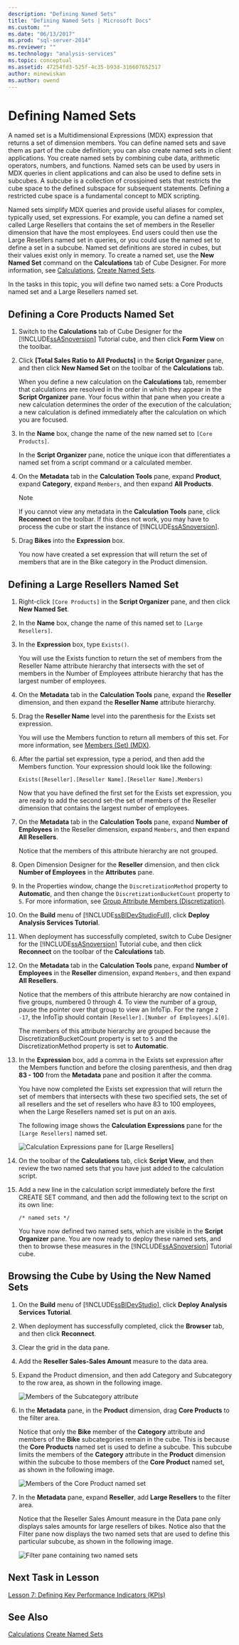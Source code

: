 ```yaml
---
description: "Defining Named Sets"
title: "Defining Named Sets | Microsoft Docs"
ms.custom: ""
ms.date: "06/13/2017"
ms.prod: "sql-server-2014"
ms.reviewer: ""
ms.technology: "analysis-services"
ms.topic: conceptual
ms.assetid: 47254fd3-525f-4c35-b93d-316607652517
author: minewiskan
ms.author: owend
---
```

# Defining Named Sets
  A named set is a Multidimensional Expressions (MDX) expression that returns a set of dimension members. You can define named sets and save them as part of the cube definition; you can also create named sets in client applications. You create named sets by combining cube data, arithmetic operators, numbers, and functions. Named sets can be used by users in MDX queries in client applications and can also be used to define sets in subcubes. A subcube is a collection of crossjoined sets that restricts the cube space to the defined subspace for subsequent statements. Defining a restricted cube space is a fundamental concept to MDX scripting.

 Named sets simplify MDX queries and provide useful aliases for complex, typically used, set expressions. For example, you can define a named set called Large Resellers that contains the set of members in the Reseller dimension that have the most employees. End users could then use the Large Resellers named set in queries, or you could use the named set to define a set in a subcube. Named set definitions are stored in cubes, but their values exist only in memory. To create a named set, use the **New Named Set** command on the **Calculations** tab of Cube Designer. For more information, see [Calculations](multidimensional-models-olap-logical-cube-objects/calculations.md), [Create Named Sets](multidimensional-models/create-named-sets.md).

 In the tasks in this topic, you will define two named sets: a Core Products named set and a Large Resellers named set.

## Defining a Core Products Named Set

1.  Switch to the **Calculations** tab of Cube Designer for the [!INCLUDE[ssASnoversion](../includes/ssasnoversion-md.md)] Tutorial cube, and then click **Form View** on the toolbar.

2.  Click **[Total Sales Ratio to All Products]** in the **Script Organizer** pane, and then click **New Named Set** on the toolbar of the **Calculations** tab.

     When you define a new calculation on the **Calculations** tab, remember that calculations are resolved in the order in which they appear in the **Script Organizer** pane. Your focus within that pane when you create a new calculation determines the order of the execution of the calculation; a new calculation is defined immediately after the calculation on which you are focused.

3.  In the **Name** box, change the name of the new named set to `[Core Products]`.

     In the **Script Organizer** pane, notice the unique icon that differentiates a named set from a script command or a calculated member.

4.  On the **Metadata** tab in the **Calculation Tools** pane, expand **Product**, expand **Category**, expand `Members`, and then expand **All Products**.

    > [!NOTE]
    >  If you cannot view any metadata in the **Calculation Tools** pane, click **Reconnect** on the toolbar. If this does not work, you may have to process the cube or start the instance of [!INCLUDE[ssASnoversion](../includes/ssasnoversion-md.md)].

5.  Drag **Bikes** into the **Expression** box.

     You now have created a set expression that will return the set of members that are in the Bike category in the Product dimension.

## Defining a Large Resellers Named Set

1.  Right-click `[Core Products]` in the **Script Organizer** pane, and then click **New Named Set**.

2.  In the **Name** box, change the name of this named set to `[Large Resellers]`.

3.  In the **Expression** box, type `Exists()`.

     You will use the Exists function to return the set of members from the Reseller Name attribute hierarchy that intersects with the set of members in the Number of Employees attribute hierarchy that has the largest number of employees.

4.  On the **Metadata** tab in the **Calculation Tools** pane, expand the **Reseller** dimension, and then expand the **Reseller Name** attribute hierarchy.

5.  Drag the **Reseller Name** level into the parenthesis for the Exists set expression.

     You will use the Members function to return all members of this set. For more information, see [Members &#40;Set&#41; &#40;MDX&#41;](/sql/mdx/members-set-mdx).

6.  After the partial set expression, type a period, and then add the Members function. Your expression should look like the following:

    ```
    Exists([Reseller].[Reseller Name].[Reseller Name].Members)
    ```

     Now that you have defined the first set for the Exists set expression, you are ready to add the second set-the set of members of the Reseller dimension that contains the largest number of employees.

7.  On the **Metadata** tab in the **Calculation Tools** pane, expand **Number of Employees** in the Reseller dimension, expand `Members`, and then expand **All Resellers**.

     Notice that the members of this attribute hierarchy are not grouped.

8.  Open Dimension Designer for the **Reseller** dimension, and then click **Number of Employees** in the **Attributes** pane.

9. In the Properties window, change the `DiscretizationMethod` property to **Automatic**, and then change the `DiscretizationBucketCount` property to `5`. For more information, see [Group Attribute Members &#40;Discretization&#41;](multidimensional-models/attribute-properties-group-attribute-members.md).

10. On the **Build** menu of [!INCLUDE[ssBIDevStudioFull](../includes/ssbidevstudiofull-md.md)], click **Deploy Analysis Services Tutorial**.

11. When deployment has successfully completed, switch to Cube Designer for the [!INCLUDE[ssASnoversion](../includes/ssasnoversion-md.md)] Tutorial cube, and then click **Reconnect** on the toolbar of the **Calculations** tab.

12. On the **Metadata** tab in the **Calculation Tools** pane, expand **Number of Employees** in the **Reseller** dimension, expand `Members`, and then expand **All Resellers**.

     Notice that the members of this attribute hierarchy are now contained in five groups, numbered 0 through 4. To view the number of a group, pause the pointer over that group to view an InfoTip. For the range `2 -17`, the InfoTip should contain `[Reseller].[Number of Employees].&[0]`.

     The members of this attribute hierarchy are grouped because the DiscretizationBucketCount property is set to `5` and the DiscretizationMethod property is set to **Automatic**.

13. In the **Expression** box, add a comma in the Exists set expression after the Members function and before the closing parenthesis, and then drag **83 - 100** from the **Metadata** pane and position it after the comma.

     You have now completed the Exists set expression that will return the set of members that intersects with these two specified sets, the set of all resellers and the set of resellers who have 83 to 100 employees, when the Large Resellers named set is put on an axis.

     The following image shows the **Calculation Expressions** pane for the `[Large Resellers]` named set.

     ![Calculation Expressions pane for [Large Resellers]](../../2014/tutorials/media/l6-named-set-02.gif "Calculation Expressions pane for [Large Resellers]")

14. On the toolbar of the **Calculations** tab, click **Script View**, and then review the two named sets that you have just added to the calculation script.

15. Add a new line in the calculation script immediately before the first CREATE SET command, and then add the following text to the script on its own line:

    ```
    /* named sets */
    ```

     You have now defined two named sets, which are visible in the **Script Organizer** pane. You are now ready to deploy these named sets, and then to browse these measures in the [!INCLUDE[ssASnoversion](../includes/ssasnoversion-md.md)] Tutorial cube.

## Browsing the Cube by Using the New Named Sets

1.  On the **Build** menu of [!INCLUDE[ssBIDevStudio](../includes/ssbidevstudio-md.md)], click **Deploy Analysis Services Tutorial**.

2.  When deployment has successfully completed, click the **Browser** tab, and then click **Reconnect**.

3.  Clear the grid in the data pane.

4.  Add the **Reseller Sales-Sales Amount** measure to the data area.

5.  Expand the Product dimension, and then add Category and Subcategory to the row area, as shown in the following image.

     ![Members of the Subcategory attribute](../../2014/tutorials/media/l6-named-set-03.gif "Members of the Subcategory attribute")

6.  In the **Metadata** pane, in the **Product** dimension, drag **Core Products** to the filter area.

     Notice that only the **Bike** member of the **Category** attribute and members of the **Bike** subcategories remain in the cube. This is because the **Core Products** named set is used to define a subcube. This subcube limits the members of the **Category** attribute in the **Product** dimension within the subcube to those members of the **Core Product** named set, as shown in the following image.

     ![Members of the Core Product named set](../../2014/tutorials/media/l6-named-set-04.gif "Members of the Core Product named set")

7.  In the **Metadata** pane, expand **Reseller**, add **Large Resellers** to the filter area.

     Notice that the Reseller Sales Amount measure in the Data pane only displays sales amounts for large resellers of bikes. Notice also that the Filter pane now displays the two named sets that are used to define this particular subcube, as shown in the following image.

     ![Filter pane containing two named sets](../../2014/tutorials/media/l6-named-set-05.gif "Filter pane containing two named sets")

## Next Task in Lesson
 [Lesson 7: Defining Key Performance Indicators &#40;KPIs&#41;](lesson-7-defining-key-performance-indicators-kpis.md)

## See Also
 [Calculations](multidimensional-models-olap-logical-cube-objects/calculations.md) 
 [Create Named Sets](multidimensional-models/create-named-sets.md)


